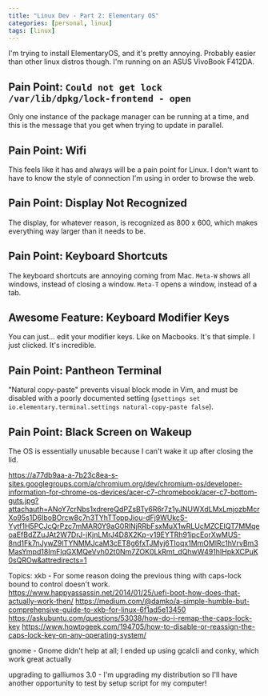 ```yaml
---
title: "Linux Dev - Part 2: Elementary OS"
categories: [personal, linux]
tags: [linux]
---
```

I'm trying to install ElementaryOS, and it's pretty annoying. Probably easier than
other linux distros though. I'm running on an ASUS VivoBook F412DA.

## Pain Point: `Could not get lock /var/lib/dpkg/lock-frontend - open`
Only one instance of the package manager can be running at a time, and this is the
message that you get when trying to update in parallel.

## Pain Point: Wifi
This feels like it has and always will be a pain point for Linux. I don't want to
have to know the style of connection I'm using in order to browse the web.

## Pain Point: Display Not Recognized
The display, for whatever reason, is recognized as 800 x 600, which makes
everything way larger than it needs to be.

## Pain Point: Keyboard Shortcuts
The keyboard shortcuts are annoying coming from Mac. `Meta-W` shows all windows,
instead of closing a window. `Meta-T` opens a window, instead of a tab.

## Awesome Feature: Keyboard Modifier Keys
You can just... edit your modifier keys. Like on Macbooks. It's that simple. I just
clicked. It's incredible.

## Pain Point: Pantheon Terminal
"Natural copy-paste" prevents visual block mode in Vim, and must be disabled with
a poorly documented setting (`gsettings set io.elementary.terminal.settings natural-copy-paste false`).

## Pain Point: Black Screen on Wakeup
The OS is essentially unusable because I can't wake it up after closing the lid.

https://a77db9aa-a-7b23c8ea-s-sites.googlegroups.com/a/chromium.org/dev/chromium-os/developer-information-for-chrome-os-devices/acer-c7-chromebook/acer-c7-bottom-guts.jpg?attachauth=ANoY7crNbs1xdrereQdPZsBTy6R6r7z1yJNUWXdLMxLmjozbMcrXo95s1D6IboBOrcw8c7n3TYhTToppJiou-dFj9WUkcS-Yytf1H5PCJcQrPzc7mMAR0Y9aG0RlNjRRbFsxMuX1wRLUcMZCEIQT7MMqeoaEfBdZZuJAt2W7DrJ-jKjnLMrJ4D8X2Kp-v19EYTRh91ipcEorXwMUS-8nd1Fk7nJywZ9lTYNMMJcaM3cET8g6fxTJMyj6TIoqx1MmOMlRc1hVrvBm3MasYmpd18ImFlqGXMQeVvh02t0Nm7ZOK0LkRmt_dQhwW491hIHpkXCPuK0sQROw&attredirects=1

Topics:
xkb - For some reason doing the previous thing with caps-lock bound to control doesn't
work.
https://www.happyassassin.net/2014/01/25/uefi-boot-how-does-that-actually-work-then/
https://medium.com/@damko/a-simple-humble-but-comprehensive-guide-to-xkb-for-linux-6f1ad5e13450
https://askubuntu.com/questions/53038/how-do-i-remap-the-caps-lock-key
https://www.howtogeek.com/194705/how-to-disable-or-reassign-the-caps-lock-key-on-any-operating-system/

gnome - Gnome didn't help at all; I ended up using gcalcli and conky, which
work great actually

upgrading to galliumos 3.0 - I'm upgrading my distribution so I'll have another opportunity to test by setup script for my computer!

